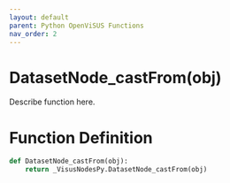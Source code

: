```yaml
---
layout: default
parent: Python OpenViSUS Functions
nav_order: 2
---
```


# DatasetNode_castFrom(obj)

Describe function here.

# Function Definition

```python
def DatasetNode_castFrom(obj):
    return _VisusNodesPy.DatasetNode_castFrom(obj)
```